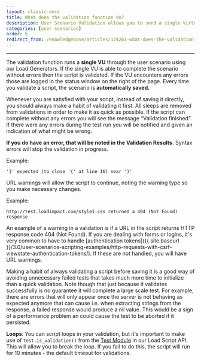 ```yaml
---
layout: classic-docs
title: What does the validation function do?
description: User Scenario Validation allows you to send a single Virtual User through your user scenario to test for for any errors. During validation, sleep times are ignored.
categories: [user-scenarios]
order: 6
redirect_from: /knowledgebase/articles/174261-what-does-the-validation-function-do
---
```


***

The validation function runs a **single VU** through the user scenario using our Load Generators. If the single VU is able to complete the scenario without errors then the script is validated. If the VU encounters any errors those are logged in the status window on the right of the page. Every time you validate a script, the scenario is **automatically saved.**

Whenever you are satisfied with your script, instead of saving it directly, you should always make a habit of validating it first. All sleeps are removed from validations in order to make it as quick as possible. If the script can complete without any errors you will see the message “Validation finished”. If there were any errors during the test run you will be notified and given an indication of what might be wrong.

**If you do have an error, that will be noted in the Validation Results.**
Syntax errors will stop the validation in progress.

Example:

```
'}' expected (to close '{' at line 16) near ')'
```

URL warnings will allow the script to continue, noting the warning type so you make necessary changes.

Example:

```
http://test.loadimpact.com/style1.css returned a 404 (Not Found) response
```

An example of a warning in a validation is if a URL in the script returns HTTP response code 404 (Not Found). If you are dealing with forms or logins, it's very common to have to handle [authentication tokens]({{ site.baseurl }}/3.0/user-scenarios-scripting-examples/http-requests-with-csrf-viewstate-authentication-tokens/). If these are not handled, you will have URL warnings.

Making a habit of always validating a script before saving it is a good way of avoiding unnecessary failed tests that takes much more time to initialize than a quick validation. Note though that just because it validates successfully is no guarantee it will complete a large scale test. For example, there are errors that will only appear once the server is not behaving as expected anymore that can cause i.e. when extracting strings from the response, a failed response would produce a nil value. This would be a sign of a performance problem an could cause the test to be aborted if it persisted.

**Loops**:  You can script loops in your validation, but it's important to make use of `test.is_validation()` from the [Test Module](https://loadimpact.com/load-script-api/#test-module) in our Load Script API. This will allow you to break the loop. If you fail to do this, the script will run for 10 minutes - the default timeout for validations.
